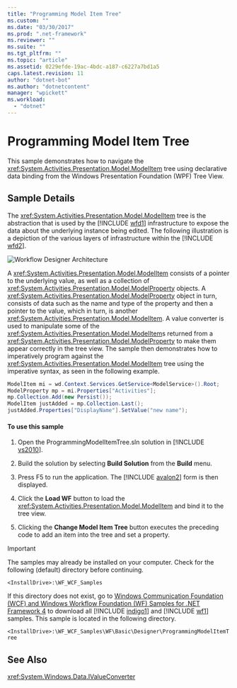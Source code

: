 ```yaml
---
title: "Programming Model Item Tree"
ms.custom: ""
ms.date: "03/30/2017"
ms.prod: ".net-framework"
ms.reviewer: ""
ms.suite: ""
ms.tgt_pltfrm: ""
ms.topic: "article"
ms.assetid: 0229efde-19ac-4bdc-a187-c6227a7bd1a5
caps.latest.revision: 11
author: "dotnet-bot"
ms.author: "dotnetcontent"
manager: "wpickett"
ms.workload: 
  - "dotnet"
---
```

# Programming Model Item Tree
This sample demonstrates how to navigate the <xref:System.Activities.Presentation.Model.ModelItem> tree using declarative data binding from the Windows Presentation Foundation (WPF) Tree View.  
  
## Sample Details  
 The <xref:System.Activities.Presentation.Model.ModelItem> tree is the abstraction that is used by the [!INCLUDE [wfd1](../../../../includes/wfd1-md.md)] infrastructure to expose the data about the underlying instance being edited. The following illustration is a depiction of the various layers of infrastructure within the [!INCLUDE [wfd2](../../../../includes/wfd2-md.md)].  
  
 ![Workflow Designer Architecture](../../../../docs/framework/windows-workflow-foundation/samples/media/workflowdesignerarch.JPG "WorkflowDesignerArch")  
  
 A <xref:System.Activities.Presentation.Model.ModelItem> consists of a pointer to the underlying value, as well as a collection of <xref:System.Activities.Presentation.Model.ModelProperty> objects. A <xref:System.Activities.Presentation.Model.ModelProperty> object in turn, consists of data such as the name and type of the property and then a pointer to the value, which in turn, is another <xref:System.Activities.Presentation.Model.ModelItem>. A value converter is used to manipulate some of the <xref:System.Activities.Presentation.Model.ModelItem>s returned from a <xref:System.Activities.Presentation.Model.ModelProperty> to make them appear correctly in the tree view. The sample then demonstrates how to imperatively program against the <xref:System.Activities.Presentation.Model.ModelItem> tree using the imperative syntax, as seen in the following example.  
  
```csharp  
ModelItem mi = wd.Context.Services.GetService<ModelService>().Root;  
ModelProperty mp = mi.Properties["Activities"];  
mp.Collection.Add(new Persist());  
ModelItem justAdded = mp.Collection.Last();  
justAdded.Properties["DisplayName"].SetValue("new name");  
```  
  
#### To use this sample  
  
1. Open the ProgrammingModelItemTree.sln solution in [!INCLUDE [vs2010](../../../../includes/vs2010-md.md)].  
  
2. Build the solution by selecting **Build Solution** from the **Build** menu.  
  
3. Press F5 to run the application. The [!INCLUDE [avalon2](../../../../includes/avalon2-md.md)] form is then displayed.  
  
4. Click the **Load WF** button to load the <xref:System.Activities.Presentation.Model.ModelItem> and bind it to the tree view.  
  
5. Clicking the **Change Model Item Tree** button executes the preceding code to add an item into the tree and set a property.  
  
> [!IMPORTANT]
>  The samples may already be installed on your computer. Check for the following (default) directory before continuing.  
> 
>  `<InstallDrive>:\WF_WCF_Samples`  
> 
>  If this directory does not exist, go to [Windows Communication Foundation (WCF) and Windows Workflow Foundation (WF) Samples for .NET Framework 4](http://go.microsoft.com/fwlink/?LinkId=150780) to download all [!INCLUDE [indigo1](../../../../includes/indigo1-md.md)] and [!INCLUDE [wf1](../../../../includes/wf1-md.md)] samples. This sample is located in the following directory.  
> 
>  `<InstallDrive>:\WF_WCF_Samples\WF\Basic\Designer\ProgrammingModelItemTree`  
  
## See Also  
 <xref:System.Windows.Data.IValueConverter>
